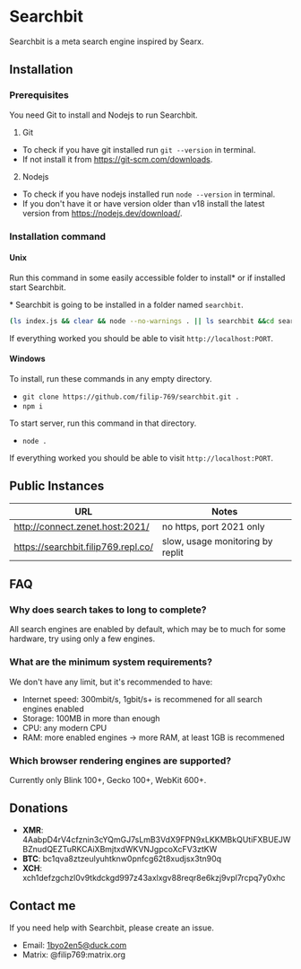 # Searchbit
Searchbit is a meta search engine inspired by Searx.

## Installation

### Prerequisites
You need Git to install and Nodejs to run Searchbit.
1) Git
- To check if you have git installed run `git --version` in terminal.
- If not install it from https://git-scm.com/downloads.
2) Nodejs
- To check if you have nodejs installed run `node --version` in terminal.
- If you don't have it or have version older than v18 install the latest version from https://nodejs.dev/download/.


### Installation command
#### **Unix**
Run this command in some easily accessible folder to install* or if installed start Searchbit.

\* Searchbit is going to be installed in a folder named `searchbit`.
```bash
(ls index.js && clear && node --no-warnings . || ls searchbit &&cd searchbit && clear && node --no-warnings .) || (clear && echo "Cloning repositary" && git clone --quiet https://github.com/filip-769/searchbit.git &&cd searchbit && echo "Repositary cloned" && echo "Installing dependencies" && npm i --silent && echo "Dependencies installed" && echo "Running server" && node --no-warnings .)
```
If everything worked you should be able to visit `http://localhost:PORT`.

#### **Windows**
To install, run these commands in any empty directory.
- `git clone https://github.com/filip-769/searchbit.git .`
- `npm i`

To start server, run this command in that directory.
- `node .`

If everything worked you should be able to visit `http://localhost:PORT`.

## Public Instances
| URL                                 | Notes                            |
|-------------------------------------|----------------------------------|
| http://connect.zenet.host:2021/     | no https, port 2021 only         |
| https://searchbit.filip769.repl.co/ | slow, usage monitoring by replit |

## FAQ

### Why does search takes to long to complete?
All search engines are enabled by default, which may be to much for some hardware, try using only a few engines.

### What are the minimum system requirements?
We don't have any limit, but it's recommended to have:
- Internet speed: 300mbit/s, 1gbit/s+ is recommened for all search engines enabled
- Storage: 100MB in more than enough
- CPU: any modern CPU
- RAM: more enabled engines -> more RAM, at least 1GB is recommened

### Which browser rendering engines are supported?
Currently only Blink 100+, Gecko 100+, WebKit 600+.

## Donations
- **XMR**: 4AabpD4rV4cfznin3cYQmGJ7sLmB3VdX9FPN9xLKKMBkQUtiFXBUEJWBZnudQEZTuRKCAiXBmjtxdWKVNJgpcoXcFV3ztKW
- **BTC**: bc1qva8ztzeulyuhtknw0pnfcg62t8xudjsx3tn90q
- **XCH**: xch1defzgchzl0v9tkdckgd997z43axlxgv88reqr8e6kzj9vpl7rcpq7y0xhc

## Contact me
If you need help with Searchbit, please create an issue.
- Email: 1byo2en5@duck.com
- Matrix: @filip769:matrix.org